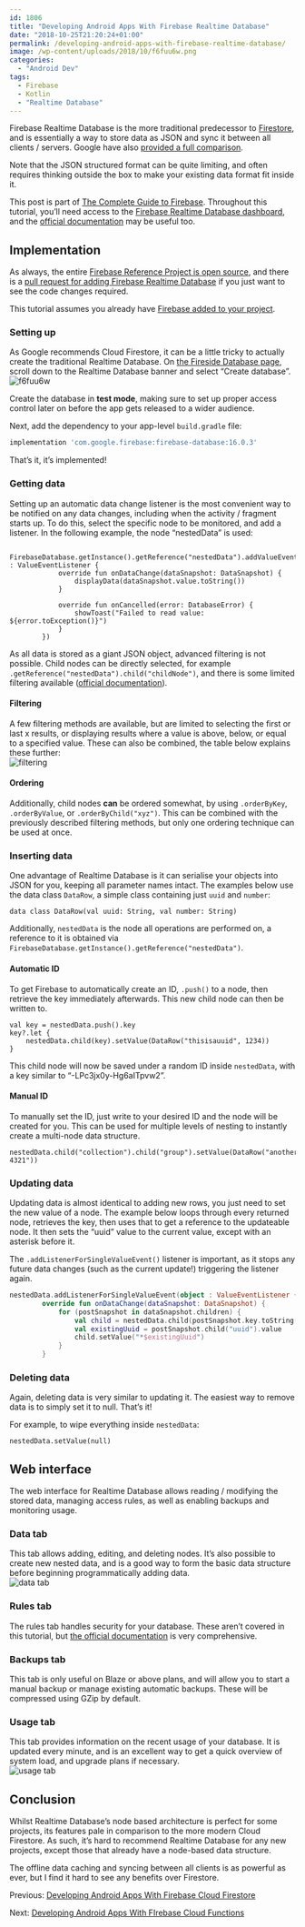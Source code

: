 ```yaml
---
id: 1806
title: "Developing Android Apps With Firebase Realtime Database"
date: "2018-10-25T21:20:24+01:00"
permalink: /developing-android-apps-with-firebase-realtime-database/
image: /wp-content/uploads/2018/10/f6fuu6w.png
categories:
  - "Android Dev"
tags:
  - Firebase
  - Kotlin
  - "Realtime Database"
---
```


Firebase Realtime Database is the more traditional predecessor to [Firestore](/developing-android-apps-with-firebase-cloud-firestore/), and is essentially a way to store data as JSON and sync it between all clients / servers. Google have also [provided a full comparison](https://cloud.google.com/datastore/docs/firestore-or-datastore).

Note that the JSON structured format can be quite limiting, and often requires thinking outside the box to make your existing data format fit inside it.

This post is part of [The Complete Guide to Firebase](/search/?q=firebase). Throughout this tutorial, you’ll need access to the [Firebase Realtime Database dashboard](https://console.firebase.google.com/project/_/database), and the [official documentation](https://firebase.google.com/docs/database/android/start/) may be useful too.

## Implementation

As always, the entire [Firebase Reference Project is open source](https://github.com/JakeSteam/FirebaseReference), and there is a [pull request for adding Firebase Realtime Database](https://github.com/JakeSteam/FirebaseReference/pull/4) if you just want to see the code changes required.

This tutorial assumes you already have [Firebase added to your project](/adding-firebase-to-an-android-project/).

### Setting up

As Google recommends Cloud Firestore, it can be a little tricky to actually create the traditional Realtime Database. On [the Fireside Database page](https://console.firebase.google.com/u/0/project/_/database), scroll down to the Realtime Database banner and select “Create database”.  
![f6fuu6w](/wp-content/uploads/2018/10/f6fuu6w.png)

Create the database in **test mode**, making sure to set up proper access control later on before the app gets released to a wider audience.

Next, add the dependency to your app-level `build.gradle` file:

```groovy
implementation 'com.google.firebase:firebase-database:16.0.3'
```

That’s it, it’s implemented!

### Getting data

Setting up an automatic data change listener is the most convenient way to be notified on any data changes, including when the activity / fragment starts up. To do this, select the specific node to be monitored, and add a listener. In the following example, the node “nestedData” is used:

```
     FirebaseDatabase.getInstance().getReference("nestedData").addValueEventListener(object : ValueEventListener {
            override fun onDataChange(dataSnapshot: DataSnapshot) {
                displayData(dataSnapshot.value.toString())
            }

            override fun onCancelled(error: DatabaseError) {
                showToast("Failed to read value: ${error.toException()}")
            }
        })
```

As all data is stored as a giant JSON object, advanced filtering is not possible. Child nodes can be directly selected, for example `.getReference("nestedData").child("childNode")`, and there is some limited filtering available ([official documentation](https://firebase.google.com/docs/database/android/lists-of-data)).

#### Filtering

A few filtering methods are available, but are limited to selecting the first or last x results, or displaying results where a value is above, below, or equal to a specified value. These can also be combined, the table below explains these further:  
![filtering](/wp-content/uploads/2018/10/jrj4qpj.png)

#### Ordering

Additionally, child nodes **can** be ordered somewhat, by using `.orderByKey`, `.orderByValue`, or `.orderByChild("xyz")`. This can be combined with the previously described filtering methods, but only one ordering technique can be used at once.

### Inserting data

One advantage of Realtime Database is it can serialise your objects into JSON for you, keeping all parameter names intact. The examples below use the data class `DataRow`, a simple class containing just `uuid` and `number`:

```
data class DataRow(val uuid: String, val number: String)
```

Additionally, `nestedData` is the node all operations are performed on, a reference to it is obtained via `FirebaseDatabase.getInstance().getReference("nestedData")`.

#### Automatic ID

To get Firebase to automatically create an ID, `.push()` to a node, then retrieve the key immediately afterwards. This new child node can then be written to.

```
val key = nestedData.push().key
key?.let {
    nestedData.child(key).setValue(DataRow("thisisauuid", 1234))
}
```

This child node will now be saved under a random ID inside `nestedData`, with a key similar to “-LPc3jx0y-Hg6aITpvw2”.

#### Manual ID

To manually set the ID, just write to your desired ID and the node will be created for you. This can be used for multiple levels of nesting to instantly create a multi-node data structure.

```
nestedData.child("collection").child("group").setValue(DataRow("anotheruuid, 4321"))
```

### Updating data

Updating data is almost identical to adding new rows, you just need to set the new value of a node. The example below loops through every returned node, retrieves the key, then uses that to get a reference to the updateable node. It then sets the “uuid” value to the current value, except with an asterisk before it.

The `.addListenerForSingleValueEvent()` listener is important, as it stops any future data changes (such as the current update!) triggering the listener again.

```kotlin
nestedData.addListenerForSingleValueEvent(object : ValueEventListener {
        override fun onDataChange(dataSnapshot: DataSnapshot) {
            for (postSnapshot in dataSnapshot.children) {
                val child = nestedData.child(postSnapshot.key.toString()).child("uuid")
                val existingUuid = postSnapshot.child("uuid").value
                child.setValue("*$existingUuid")
            }
        }
```

### Deleting data

Again, deleting data is very similar to updating it. The easiest way to remove data is to simply set it to null. That’s it!

For example, to wipe everything inside `nestedData`:

```
nestedData.setValue(null)
```

## Web interface

The web interface for Realtime Database allows reading / modifying the stored data, managing access rules, as well as enabling backups and monitoring usage.

### Data tab

This tab allows adding, editing, and deleting nodes. It’s also possible to create new nested data, and is a good way to form the basic data structure before beginning programmatically adding data.  
![data tab](/wp-content/uploads/2018/10/pib8cpx.png)

### Rules tab

The rules tab handles security for your database. These aren’t covered in this tutorial, but [the official documentation](https://firebase.google.com/docs/database/security) is very comprehensive.

### Backups tab

This tab is only useful on Blaze or above plans, and will allow you to start a manual backup or manage existing automatic backups. These will be compressed using GZip by default.

### Usage tab

This tab provides information on the recent usage of your database. It is updated every minute, and is an excellent way to get a quick overview of system load, and upgrade plans if necessary.  
![usage tab](/wp-content/uploads/2018/10/vukqkat.png)

## Conclusion

Whilst Realtime Database’s node based architecture is perfect for some projects, its features pale in comparison to the more modern Cloud Firestore. As such, it’s hard to recommend Realtime Database for any new projects, except those that already have a node-based data structure.

The offline data caching and syncing between all clients is as powerful as ever, but I find it hard to see any benefits over Firestore.

Previous: [Developing Android Apps With Firebase Cloud Firestore](/developing-android-apps-with-firebase-cloud-firestore)

Next: [Developing Android Apps With FIrebase Cloud Functions](/developing-android-apps-with-firebase-cloud-functions/)
